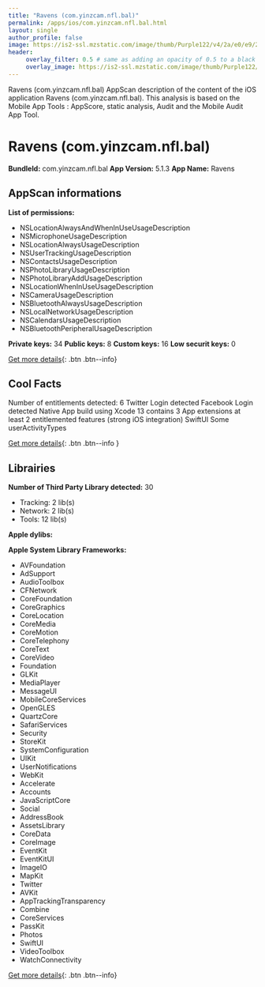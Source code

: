 ```yaml
---
title: "Ravens (com.yinzcam.nfl.bal)"
permalink: /apps/ios/com.yinzcam.nfl.bal.html
layout: single
author_profile: false
image: https://is2-ssl.mzstatic.com/image/thumb/Purple122/v4/2a/e0/e9/2ae0e99b-6f44-0533-178d-cb827e5f16a6/AppIcon-1x_U007emarketing-0-7-0-85-220.png/512x512bb.jpg
header: 
     overlay_filter: 0.5 # same as adding an opacity of 0.5 to a black background
     overlay_image: https://is2-ssl.mzstatic.com/image/thumb/Purple122/v4/2a/e0/e9/2ae0e99b-6f44-0533-178d-cb827e5f16a6/AppIcon-1x_U007emarketing-0-7-0-85-220.png/512x512bb.jpg
---
```

Ravens (com.yinzcam.nfl.bal) AppScan description of the content of the iOS application Ravens (com.yinzcam.nfl.bal). This analysis is based on the Mobile App Tools : AppScore, static analysis, Audit and the Mobile Audit App Tool.

# Ravens (com.yinzcam.nfl.bal)

**BundleId:** com.yinzcam.nfl.bal
**App Version:** 5.1.3
**App Name:** Ravens


## AppScan informations 

**List of permissions:** 
- NSLocationAlwaysAndWhenInUseUsageDescription
- NSMicrophoneUsageDescription
- NSLocationAlwaysUsageDescription
- NSUserTrackingUsageDescription
- NSContactsUsageDescription
- NSPhotoLibraryUsageDescription
- NSPhotoLibraryAddUsageDescription
- NSLocationWhenInUseUsageDescription
- NSCameraUsageDescription
- NSBluetoothAlwaysUsageDescription
- NSLocalNetworkUsageDescription
- NSCalendarsUsageDescription
- NSBluetoothPeripheralUsageDescription
  
  
**Private keys:** 34
**Public keys:** 8
**Custom keys:** 16
**Low securit keys:** 0
  
[Get more details](/pricing.html){: .btn .btn--info}

## Cool Facts

Number of entitlements detected: 6
Twitter Login detected
Facebook Login detected
Native App
build using Xcode 13
contains 3 App extensions
at least 2 entitlemented features (strong iOS integration)
SwiftUI
Some userActivityTypes
  
[Get more details](/pricing.html){: .btn .btn--info }

## Librairies 
**Number of Third Party Library detected:** 30
- Tracking: 2 lib(s)
- Network: 2 lib(s)
- Tools: 12 lib(s)


**Apple dylibs:**


**Apple System Library Frameworks:**
- AVFoundation
- AdSupport
- AudioToolbox
- CFNetwork
- CoreFoundation
- CoreGraphics
- CoreLocation
- CoreMedia
- CoreMotion
- CoreTelephony
- CoreText
- CoreVideo
- Foundation
- GLKit
- MediaPlayer
- MessageUI
- MobileCoreServices
- OpenGLES
- QuartzCore
- SafariServices
- Security
- StoreKit
- SystemConfiguration
- UIKit
- UserNotifications
- WebKit
- Accelerate
- Accounts
- JavaScriptCore
- Social
- AddressBook
- AssetsLibrary
- CoreData
- CoreImage
- EventKit
- EventKitUI
- ImageIO
- MapKit
- Twitter
- AVKit
- AppTrackingTransparency
- Combine
- CoreServices
- PassKit
- Photos
- SwiftUI
- VideoToolbox
- WatchConnectivity


  
[Get more details](/pricing.html){: .btn .btn--info}

